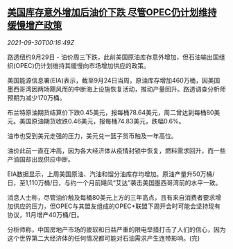 <!--1632961862000-->
[美国库存意外增加后油价下跌 尽管OPEC仍计划维持缓慢增产政策](https://cn.reuters.com/article/oil-close-0929-wedn-idCNKBS2GQ00L)
------

<div><i>2021-09-30T00:16:49Z</i></div><p>路透纽约9月29日 - 油价周三下跌，此前美国原油库存意外增加，但石油输出国组织(OPEC)仍计划维持其缓慢向市场增加供应的政策。</p><p>美国能源信息署(EIA)表示，截至9月24日当周，原油库存增加460万桶，因美国墨西哥湾因两场飓风而的中断海上设施恢复活动，推动产量回升。路透调查分析师预期为减少170万桶。</p><p>布兰特原油期货结算价下跌0.45美元，报每桶78.64美元，周二曾达到每桶80美元。美国原油期货收跌0.46美元，报每桶74.83美元，跌幅0.6%。</p><p>油市也受到美元走强的压力，美元兑一篮子货币触及一年高位。</p><p>油价此前一直在冲高，因为各大经济体从疫情封锁中恢复，燃料需求回升，而一些产油国却出现供应中断。</p><p>EIA数据显示，上周美国原油、汽油和馏分油库存均增加。原油产量升50万桶/日，至1,110万桶/日，与约一个月前飓风“艾达”袭击美国墨西哥湾前的水平一致。</p><p>消息人士称，尽管油价触及每桶80美元上方的三年高点，且有来自消费者要求增加供应的压力，但OPEC与其盟友组成的OPEC+联盟下周开会时可能会坚持现有协议，11月增产40万桶/日。</p><p>分析师称，中国房地产市场的疲软和日益严重的限电举措打击了人们的信心，因为这个世界第二大经济体的任何情况都可能对石油需求产生连带影响。(完)</p>
